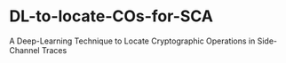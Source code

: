 # DL-to-locate-COs-for-SCA
A Deep-Learning Technique to Locate Cryptographic Operations in Side-Channel Traces
